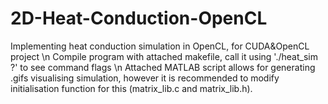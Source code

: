 # 2D-Heat-Conduction-OpenCL
Implementing heat conduction simulation in OpenCL, for CUDA&amp;OpenCL project \n
Compile program with attached makefile, call it using './heat_sim ?' to see command flags \n
Attached MATLAB script allows for generating .gifs visualising simulation, however it is recommended to modify initialisation function for this (matrix_lib.c and matrix_lib.h).
